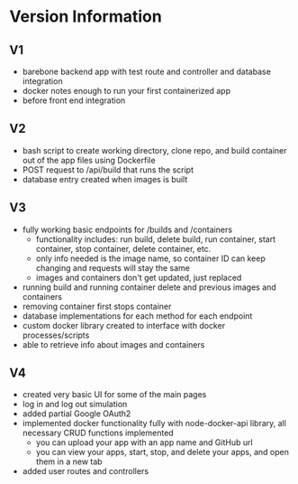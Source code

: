 # Version Information

## V1

- barebone backend app with test route and controller and database integration
- docker notes enough to run your first containerized app
- before front end integration

## V2

- bash script to create working directory, clone repo, and build container out of the app files using Dockerfile 
- POST request to /api/build that runs the script
- database entry created when images is built

## V3

- fully working basic endpoints for /builds and /containers
    - functionality includes: run build, delete build, run container, start container, stop container, delete container, etc.
    - only info needed is the image name, so container ID can keep changing and requests will stay the same
    - images and containers don't get updated, just replaced
- running build and running container delete and previous images and containers
- removing container first stops container
- database implementations for each method for each endpoint
- custom docker library created to interface with docker processes/scripts
- able to retrieve info about images and containers

## V4

- created very basic UI for some of the main pages
- log in and log out simulation
- added partial Google OAuth2
- implemented docker functionality fully with node-docker-api library, all necessary CRUD functions implemented
    - you can upload your app with an app name and GitHub url
    - you can view your apps, start, stop, and delete your apps, and open them in a new tab
- added user routes and controllers